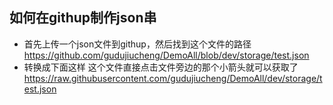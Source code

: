 ## 如何在githup制作json串
* 首先上传一个json文件到githup，然后找到这个文件的路径
https://github.com/gudujiucheng/DemoAll/blob/dev/storage/test.json
* 转换成下面这样
这个文件直接点击文件旁边的那个小箭头就可以获取了
https://raw.githubusercontent.com/gudujiucheng/DemoAll/dev/storage/test.json
